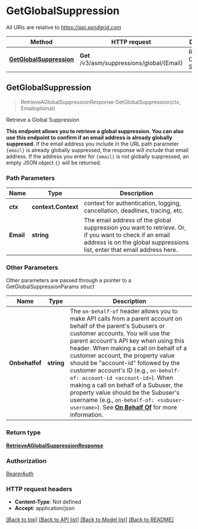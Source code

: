# GetGlobalSuppression

All URIs are relative to *https://api.sendgrid.com*

Method | HTTP request | Description
------------- | ------------- | -------------
[**GetGlobalSuppression**](GetGlobalSuppression.md#GetGlobalSuppression) | **Get** /v3/asm/suppressions/global/{Email} | Retrieve a Global Suppression



## GetGlobalSuppression

> RetrieveAGlobalSuppressionResponse GetGlobalSuppression(ctx, Emailoptional)

Retrieve a Global Suppression

**This endpoint allows you to retrieve a global suppression. You can also use this endpoint to confirm if an email address is already globally suppresed.**  If the email address you include in the URL path parameter `{email}` is already globally suppressed, the response will include that email address. If the address you enter for `{email}` is not globally suppressed, an empty JSON object `{}` will be returned.

### Path Parameters


Name | Type | Description
------------- | ------------- | -------------
**ctx** | **context.Context** | context for authentication, logging, cancellation, deadlines, tracing, etc.
**Email** | **string** | The email address of the global suppression you want to retrieve. Or, if you want to check if an email address is on the global suppressions list, enter that email address here.

### Other Parameters

Other parameters are passed through a pointer to a GetGlobalSuppressionParams struct


Name | Type | Description
------------- | ------------- | -------------
**Onbehalfof** | **string** | The `on-behalf-of` header allows you to make API calls from a parent account on behalf of the parent's Subusers or customer accounts. You will use the parent account's API key when using this header. When making a call on behalf of a customer account, the property value should be \"account-id\" followed by the customer account's ID (e.g., `on-behalf-of: account-id <account-id>`). When making a call on behalf of a Subuser, the property value should be the Subuser's username (e.g., `on-behalf-of: <subuser-username>`). See [**On Behalf Of**](https://docs.sendgrid.com/api-reference/how-to-use-the-sendgrid-v3-api/on-behalf-of) for more information.

### Return type

[**RetrieveAGlobalSuppressionResponse**](RetrieveAGlobalSuppressionResponse.md)

### Authorization

[BearerAuth](../README.md#BearerAuth)

### HTTP request headers

- **Content-Type**: Not defined
- **Accept**: application/json

[[Back to top]](#) [[Back to API list]](../README.md#documentation-for-api-endpoints)
[[Back to Model list]](../README.md#documentation-for-models)
[[Back to README]](../README.md)

